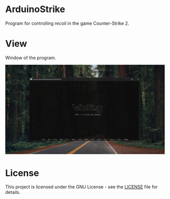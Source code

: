 # ArduinoStrike
Program for controlling recoil in the game Counter-Strike 2.

# View
Window of the program.

![alt text](https://raw.githubusercontent.com/DeniedAccessLife/ArduinoStrike/master/view.png)

# License
This project is licensed under the GNU License - see the [LICENSE](LICENSE) file for details.
